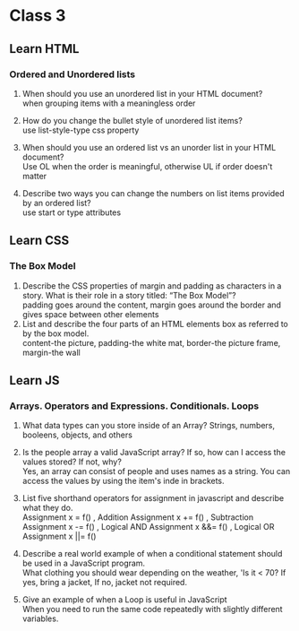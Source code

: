 # Class 3

## Learn HTML

### Ordered and Unordered lists

1. When should you use an unordered list in your HTML document?  
    when grouping items with a meaningless order  

2. How do you change the bullet style of unordered list items?  
    use list-style-type css property
3. When should you use an ordered list vs an unorder list in your HTML document?  
    Use OL when the order is meaningful, otherwise UL if order doesn't matter  

4. Describe two ways you can change the numbers on list items provided by an ordered list?  
    use start or type attributes  

## Learn CSS

### The Box Model

1. Describe the CSS properties of margin and padding as characters in a story. What is their role in a story titled: “The Box Model”?  
    padding goes around the content, margin goes around the border and gives space between other elements  
2. List and describe the four parts of an HTML elements box as referred to by the box model.  
    content-the picture, padding-the white mat, border-the picture frame, margin-the wall  

## Learn JS

### Arrays. Operators and Expressions. Conditionals. Loops

1. What data types can you store inside of an Array?
    Strings, numbers, booleens, objects, and others  
2. Is the people array a valid JavaScript array? If so, how can I access the values stored? If not, why?  
    Yes, an array can consist of people and uses names as a string. You can access the values by using the item's inde in brackets.  
3. List five shorthand operators for assignment in javascript and describe what they do.  
    Assignment x = f() , Addition Assignment x += f() , Subtraction Assignment x -= f() , Logical AND Assignment x &&= f() , Logical OR Assignment x ||= f()

4. Describe a real world example of when a conditional statement should be used in a JavaScript program.  
    What clothing you should wear depending on the weather, 'Is it < 70? If yes, bring a jacket, If no, jacket not required.  
5. Give an example of when a Loop is useful in JavaScript  
    When you need to run the same code repeatedly with slightly different variables. 
